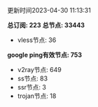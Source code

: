 更新时间2023-04-30 11:13:31

**总订阅: 223**
**总节点: 33443**
- vless节点: 36

**google ping有效节点: 753**
- v2ray节点: 649
- ss节点: 83
- ssr节点: 3
- trojan节点: 18
